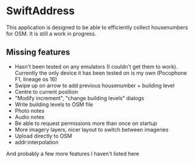 # SwiftAddress

This application is designed to be able to efficiently collect housenumbers for OSM. It is still a work in progress. 

## Missing features

* Hasn't been tested on any emulators (I couldn't get them to work). Currently the only device it has been tested on is my own (Pocophone F1, lineage os 16)
* Swipe up on arrow to add previous housenumber + building level
* Centre to current position
* "Modify increment", "change building levels" dialogs
* Write building levels to OSM file
* Photo notes
* Audio notes
* Be able to request permissions more than once on startup
* More imagery layers, nicer layout to switch between imageries
* Upload directly to OSM
* addr:interpolation

And probably a few more features I haven't listed here
